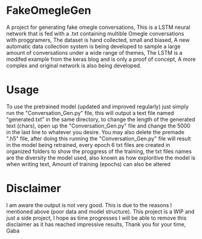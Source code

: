 # FakeOmegleGen
A project for generating fake omegle conversations, This is a LSTM neural network that is fed with a .txt containing multible Omegle conversations with proggramers, The dataset is hand collected, small and biased, A new automatic data collection system is being developed to sample a large amount of conversations under a wide range of themes, The LSTM is a modifed example from the keras blog and is only a proof of concept, A more complex and original network is also being developed.
# Usage
To use the pretrained model (updated and improved regularly) just simply run the "Conversation_Gen.py" file, this will output a text file named "generated.txt" in the same directory, to change the length of the generated text (chars), open up the "Conversation_Gen.py" file and change the 5000 in the last line to whatever you desire. You may also delete the premade ".h5" file, after doing this running the "Conversation_Gen.py" file will result in the model being retrained, every epoch 6 txt files are created in organized folders to show the proggress of the training, the txt files names are the diversity the model used, also known as how exploritive the model is when writing text, Amount of training (epochs) can also be altered
# Disclaimer
I am aware the output is not very good. This is due to the reasons I mentioned above (poor data and model structure). This project is a WIP and just a side project, I hope as time progresses I will be able to remove this disclaimer as it has reached impressive results, Thank you for your time, 
Gaba

